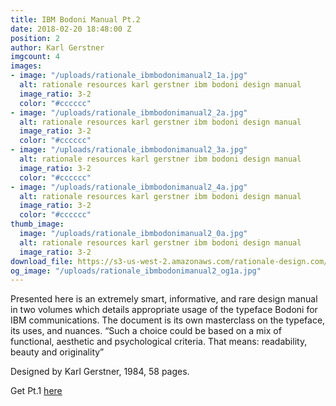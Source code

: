 ```yaml
---
title: IBM Bodoni Manual Pt.2
date: 2018-02-20 18:48:00 Z
position: 2
author: Karl Gerstner
imgcount: 4
images:
- image: "/uploads/rationale_ibmbodonimanual2_1a.jpg"
  alt: rationale resources karl gerstner ibm bodoni design manual
  image_ratio: 3-2
  color: "#cccccc"
- image: "/uploads/rationale_ibmbodonimanual2_2a.jpg"
  alt: rationale resources karl gerstner ibm bodoni design manual
  image_ratio: 3-2
  color: "#cccccc"
- image: "/uploads/rationale_ibmbodonimanual2_3a.jpg"
  alt: rationale resources karl gerstner ibm bodoni design manual
  image_ratio: 3-2
  color: "#cccccc"
- image: "/uploads/rationale_ibmbodonimanual2_4a.jpg"
  alt: rationale resources karl gerstner ibm bodoni design manual
  image_ratio: 3-2
  color: "#cccccc"
thumb_image:
  image: "/uploads/rationale_ibmbodonimanual2_0a.jpg"
  alt: rationale resources karl gerstner ibm bodoni design manual
  image_ratio: 3-2
download_file: https://s3-us-west-2.amazonaws.com/rationale-design.com/resources/files/IBM_Bodoni_Manual_Pt2.pdf
og_image: "/uploads/rationale_ibmbodonimanual2_og1a.jpg"
---
```


Presented here is an extremely smart, informative, and rare design manual in two volumes which details appropriate usage of the typeface Bodoni for IBM communications. The document is its own masterclass on the typeface, its uses, and nuances. “Such a choice could be based on a mix of functional, aesthetic and psychological criteria. That means: readability, beauty and originality”

Designed by Karl Gerstner, 1984, 58 pages.

Get Pt.1 [here](http://rationale-design.com/resources/ibm-bodoni-manual-pt1/)